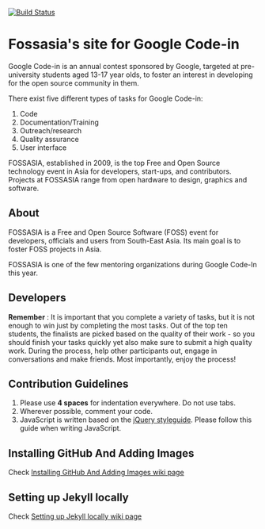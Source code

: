 [![Build Status](https://travis-ci.org/fossasia/fossasia.github.io.svg?branch=master)](https://travis-ci.org/fossasia/fossasia.github.io)

# Fossasia's site for Google Code-in

Google Code-in is an annual contest sponsored by Google, targeted at pre-university students aged 13-17 year olds, to foster an interest in developing for the open source community in them.

There exist five different types of tasks for Google Code-in:

1. Code
2. Documentation/Training
3. Outreach/research
4. Quality assurance
5. User interface

FOSSASIA, established in 2009, is the top Free and Open Source technology event in Asia for developers, start-ups, and contributors. Projects at FOSSASIA range from open hardware to design, graphics and software.

## About

FOSSASIA is a Free and Open Source Software (FOSS) event for developers, officials and users from South-East Asia. Its main goal is to foster FOSS projects in Asia.

FOSSASIA is one of the few mentoring organizations during Google Code-In this year.

## Developers

**Remember** : It is important that you complete a variety of tasks, but it is not enough to win just by completing the most tasks. Out of the top ten students, the finalists are picked based on the quality of their work - so you should finish your tasks quickly yet also make sure to submit a high quality work. During the process, help other participants out, engage in conversations and make friends. Most importantly, enjoy the process!

## Contribution Guidelines

1. Please use **4 spaces** for indentation everywhere. Do not use tabs.
1. Wherever possible, comment your code.
1. JavaScript is written based on the [jQuery styleguide](http://contribute.jquery.org/style-guide/js). Please follow this guide when writing JavaScript.

## Installing GitHub And Adding Images

Check [Installing GitHub And Adding Images wiki page](https://github.com/fossasia/fossasia.github.io/wiki/Installing-GitHub-And-Adding-Images)

## Setting up Jekyll locally

Check [Setting up Jekyll locally wiki page](https://github.com/fossasia/fossasia.github.io/wiki/Setting-up-Jekyll-locally)

